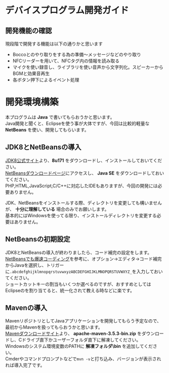 # デバイスプログラム開発ガイド

## 開発機能の確認

現段階で開発する機能は以下の通りかと思います

- Boccoとのやり取りをする為の準備～メッセージなどのやり取り
- NFCリーダーを用いて、NFCタグ内の情報を読み取る
- マイクを使い録音し、ライブラリを使い音声から文字列化。スピーカーからBGMと効果音再生
- 各ボタン押下によるイベント処理

# 開発環境構築
本プログラムは **Java** で書いてもらおうかと思います。<br>
Java開発と聞くと、Eclipseを使う事が大体ですが、今回は比較的軽量な **NetBeans** を使い、開発してもらいます。<br>

## JDK8とNetBeansの導入
[JDK8公式サイト](http://www.oracle.com/technetwork/java/javase/downloads/jdk8-downloads-2133151.html)より、**8u171** をダウンロードし、インストールしておいてください。<br>
[NetBeansダウンロードページ](https://netbeans.org/downloads/?pagelang=ja)にアクセスし、 **Java SE** をダウンロードしておいてください。<br>
PHP,HTML,JavaScript,C/C++に対応したIDEもありますが、今回の開発には必要ありません。<br>

JDK、NetBeansをインストールする際、ディレクトリを変更しても構いませんが、 **十分に理解している** 場合のみでお願いします。<br>
基本的にはWindowsを使ってる限り、インストールディレクトリを変更する必要はありません。<br>

## NetBeansの初期設定
JDK8とNetBeansの導入が終わりましたら、コード補完の設定をします。<br>
[NetBeansでも爆速コーディング](http://masatoshitada.hatenadiary.jp/entry/2014/06/11/172203)を参考に、オプション→エディタ→コード補完からJavaを選択し、トリガーに`.abcdefghijklmnopqrstuvwxyzABCDEFGHIJKLMNOPQRSTUVWXYZ_`を入力しておいてください。<br>
ショートカットキーの割当もいくつか選べるのですが、おすすめとしてはEclipseのを割り当てると、統一化されて教える時などに楽です。

## Mavenの導入
MavenリポジトリとしてJavaアプリケーションを開発してもらう予定なので、最初からMavenを扱ってもらおうかと思います。<br>
[Mavenダウンロードサイト](https://maven.apache.org/download.cgi)より、 **apache-maven-3.5.3-bin.zip** をダウンロードし、Cドライブ直下かユーザーフォルダ直下に解凍してください。<br>
Windowsのシステム環境変数のPATHに **解凍フォルダ\bin** を追加してください。<br>
Cmderやコマンドプロンプトなどで`mvn -v`と打ち込み、バージョンが表示されれば導入完了です。
